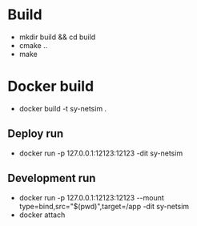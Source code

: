 # Build
+ mkdir build && cd build
+ cmake ..
+ make

# Docker build
+ docker build -t sy-netsim .

## Deploy run
+ docker run -p 127.0.0.1:12123:12123 -dit sy-netsim

## Development run
+ docker run -p 127.0.0.1:12123:12123 --mount type=bind,src="$(pwd)",target=/app -dit sy-netsim
+ docker attach <ID>